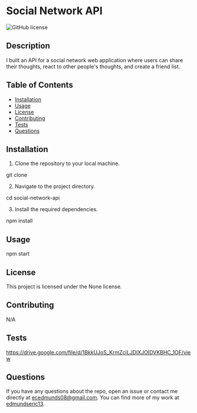 # Social Network API

  ![GitHub license](https://img.shields.io/badge/license-None-blue.svg)

  ## Description

  I built an API for a social network web application where users can share their thoughts, react to other people's thoughts, and create a friend list.

  ## Table of Contents

  - [Installation](#installation)
  - [Usage](#usage)
  - [License](#license)
  - [Contributing](#contributing)
  - [Tests](#tests)
  - [Questions](#questions)

  ## Installation

1. Clone the repository to your local machine.

git clone <repository-url>

2. Navigate to the project directory.

cd social-network-api

3. Install the required dependencies.

npm install

  ## Usage

  npm start

  ## License

  This project is licensed under the None license.

  ## Contributing

  N/A

  ## Tests

 https://drive.google.com/file/d/1BkkUJoS_KrmZciLJDlXJOIDVKBHC_1OF/view

  ## Questions

  If you have any questions about the repo, open an issue or contact me directly at ecedmunds08@gmail.com. You can find more of my work at [edmundseric13](https://github.com/edmundseric13/).
  